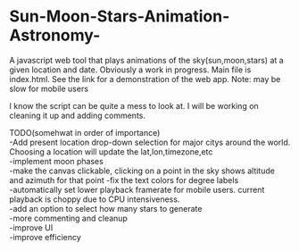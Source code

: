 # Sun-Moon-Stars-Animation-Astronomy-
A javascript web tool that plays animations of the sky(sun,moon,stars) at a given location and date. Obviously a work in progress. Main file is index.html. See the link for a demonstration of the web app. Note: may be slow for mobile users

I know the script can be quite a mess to look at. I will be working on cleaning it up and adding comments.

TODO(somehwat in order of importance)<br>
  -Add present location drop-down selection for major citys around the world. Choosing a location will update the lat,lon,timezone,etc<br>
  -implement moon phases<br>
  -make the canvas clickable, clicking on a point in the sky shows altitude and azimuth for that point
  -fix the text colors for degree labels<br>
  -automatically set lower playback framerate for mobile users. current playback is choppy due to CPU intensiveness.<br>
  -add an option to select how many stars to generate<br>
  -more commenting and cleanup<br>
  -improve UI<br>
  -improve efficiency<br>
  
